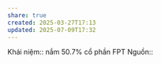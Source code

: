 ```yaml
---
share: true
created: 2025-03-27T17:13
updated: 2025-07-09T17:32
---
```

Khái niệm:: 
nắm 50.7% cổ phần FPT
Nguồn:: 
